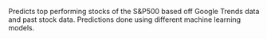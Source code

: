 Predicts top performing stocks of the S&P500 based off Google Trends data and past stock data. Predictions done using different machine learning models.
